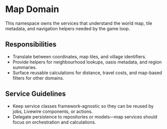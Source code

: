 # Map Domain

This namespace owns the services that understand the world map, tile metadata, and navigation helpers needed by the game loop.

## Responsibilities
- Translate between coordinates, map tiles, and village identifiers.
- Provide helpers for neighbourhood lookups, oasis metadata, and region summaries.
- Surface reusable calculations for distance, travel costs, and map-based filters for other domains.

## Service Guidelines
- Keep service classes framework-agnostic so they can be reused by jobs, Livewire components, or actions.
- Delegate persistence to repositories or models—map services should focus on orchestration and calculations.
